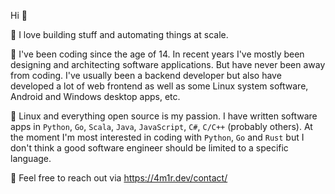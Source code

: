 Hi :wave:

:hammer: I love building stuff and automating things at scale.

:floppy_disk: I've been coding since the age of 14. In recent years I've mostly been designing and architecting software applications. But have never been away from coding. I've usually been a backend developer but also have developed a lot of web frontend as well as some Linux system software, Android and Windows desktop apps, etc.

:penguin: Linux and everything open source is my passion. I have written software apps in `Python`, `Go`, `Scala`, `Java`, `JavaScript`, `C#`, `C/C++` (probably others). At the moment I'm most interested in coding with `Python`, `Go` and `Rust` but I don't think a good software engineer should be limited to a specific language.

:speech_balloon: Feel free to reach out via https://4m1r.dev/contact/
